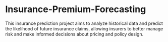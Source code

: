 # Insurance-Premium-Forecasting
This insurance prediction project aims to analyze historical data and predict the likelihood of future insurance claims, allowing insurers to better manage risk and make informed decisions about pricing and policy design.
